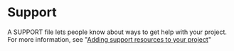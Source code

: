 # Support

A SUPPORT file lets people know about ways to get help with your project. For more information, see "[Adding support resources to your project](https://docs.github.com/en/communities/setting-up-your-project-for-healthy-contributions/adding-support-resources-to-your-project)"
